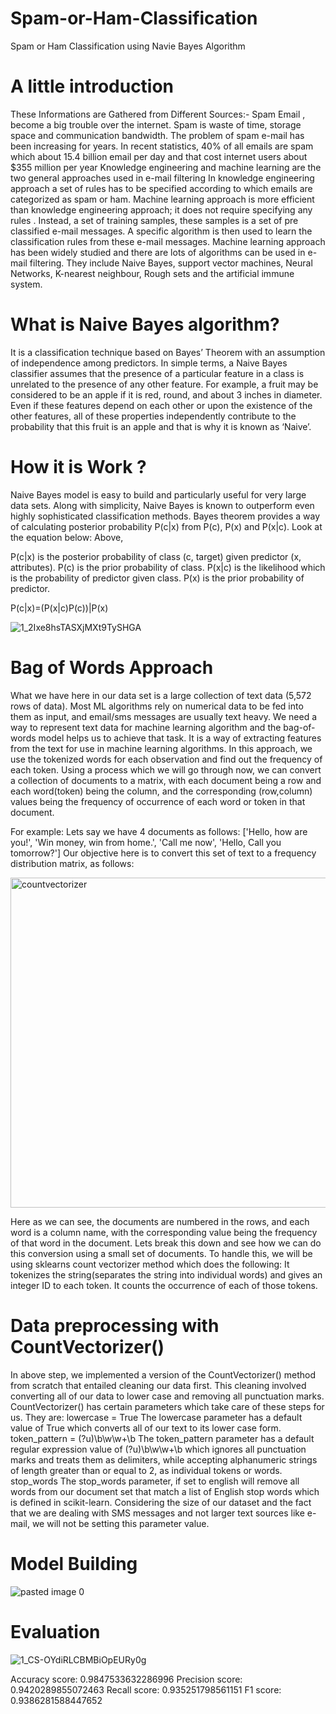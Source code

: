 # Spam-or-Ham-Classification
Spam or Ham Classification using Navie Bayes Algorithm 

# A little introduction

These Informations are Gathered from Different Sources:- Spam Email , become a big trouble over the internet. Spam is waste of time, storage space and communication bandwidth. The problem of spam e-mail has been increasing for years. In recent statistics, 40% of all emails are spam which about 15.4 billion email per day and that cost internet users about $355 million per year Knowledge engineering and machine learning are the two general approaches used in e-mail filtering In knowledge engineering approach a set of rules has to be specified according to which emails are categorized as spam or ham. Machine learning approach is more efficient than knowledge engineering approach; it does not require specifying any rules . Instead, a set of training samples, these samples is a set of pre classified e-mail messages. A specific algorithm is then used to learn the classification rules from these e-mail messages. Machine learning approach has been widely studied and there are lots of algorithms can be used in e-mail filtering. They include Naive Bayes, support vector machines, Neural Networks, K-nearest neighbour, Rough sets and the artificial immune system. 

# What is Naive Bayes algorithm?

It is a classification technique based on Bayes’ Theorem with an assumption of independence among predictors. In simple terms, a Naive Bayes classifier assumes that the presence of a particular feature in a class is unrelated to the presence of any other feature.
For example, a fruit may be considered to be an apple if it is red, round, and about 3 inches in diameter. Even if these features depend on each other or upon the existence of the other features, all of these properties independently contribute to the probability that this fruit is an apple and that is why it is known as ‘Naive’.

# How it is Work ?

Naive Bayes model is easy to build and particularly useful for very large data sets. Along with simplicity, Naive Bayes is known to outperform even highly sophisticated classification methods. Bayes theorem provides a way of calculating posterior probability P(c|x) from P(c), P(x) and P(x|c). Look at the equation below: Above,

P(c|x) is the posterior probability of class (c, target) given predictor (x, attributes).
P(c) is the prior probability of class.
P(x|c) is the likelihood which is the probability of predictor given class.
P(x) is the prior probability of predictor.

P(c|x)=(P(x|c)P(c))|P(x)

![1_2Ixe8hsTASXjMXt9TySHGA](https://user-images.githubusercontent.com/67859800/204078247-e62f4754-68cd-48b8-90b6-c30e870676ab.png)

# Bag of Words Approach

What we have here in our data set is a large collection of text data (5,572 rows of data). Most ML algorithms rely on numerical data to be fed into them as input, and email/sms messages are usually text heavy. We need a way to represent text data for machine learning algorithm and the bag-of-words model helps us to achieve that task. It is a way of extracting features from the text for use in machine learning algorithms. In this approach, we use the tokenized words for each observation and find out the frequency of each token. Using a process which we will go through now, we can convert a collection of documents to a matrix, with each document being a row and each word(token) being the column, and the corresponding (row,column) values being the frequency of occurrence of each word or token in that document.

For example:
Lets say we have 4 documents as follows:
['Hello, how are you!', 'Win money, win from home.', 'Call me now', 'Hello, Call you tomorrow?']
Our objective here is to convert this set of text to a frequency distribution matrix, as follows:

<img width="528" alt="countvectorizer" src="https://user-images.githubusercontent.com/67859800/204078226-7b0dad90-93ce-4b89-9a0b-554cd54f7651.png">

Here as we can see, the documents are numbered in the rows, and each word is a column name, with the corresponding value being the frequency of that word in the document.
Lets break this down and see how we can do this conversion using a small set of documents.
To handle this, we will be using sklearns count vectorizer method which does the following:
It tokenizes the string(separates the string into individual words) and gives an integer ID to each token. It counts the occurrence of each of those tokens.

# Data preprocessing with CountVectorizer()
In above step, we implemented a version of the CountVectorizer() method from scratch that entailed cleaning our data first. This cleaning involved converting all of our data to lower case and removing all punctuation marks. CountVectorizer() has certain parameters which take care of these steps for us. They are:
lowercase = True
The lowercase parameter has a default value of True which converts all of our text to its lower case form.
token_pattern = (?u)\b\w\w+\b
The token_pattern parameter has a default regular expression value of (?u)\b\w\w+\b which ignores all punctuation marks and treats them as delimiters, while accepting alphanumeric strings of length greater than or equal to 2, as individual tokens or words.
stop_words
The stop_words parameter, if set to english will remove all words from our document set that match a list of English stop words which is defined in scikit-learn. Considering the size of our dataset and the fact that we are dealing with SMS messages and not larger text sources like e-mail, we will not be setting this parameter value.

# Model Building
![pasted image 0](https://user-images.githubusercontent.com/67859800/204078555-623fe396-4d14-4f91-85e8-f2c4ef70015d.png)

# Evaluation
![1_CS-OYdiRLCBMBiOpEURy0g](https://user-images.githubusercontent.com/67859800/204078579-0f275b3e-9b85-48b7-a282-7904db797370.png)

Accuracy score: 0.9847533632286996
Precision score: 0.9420289855072463
Recall score: 0.935251798561151
F1 score: 0.9386281588447652

